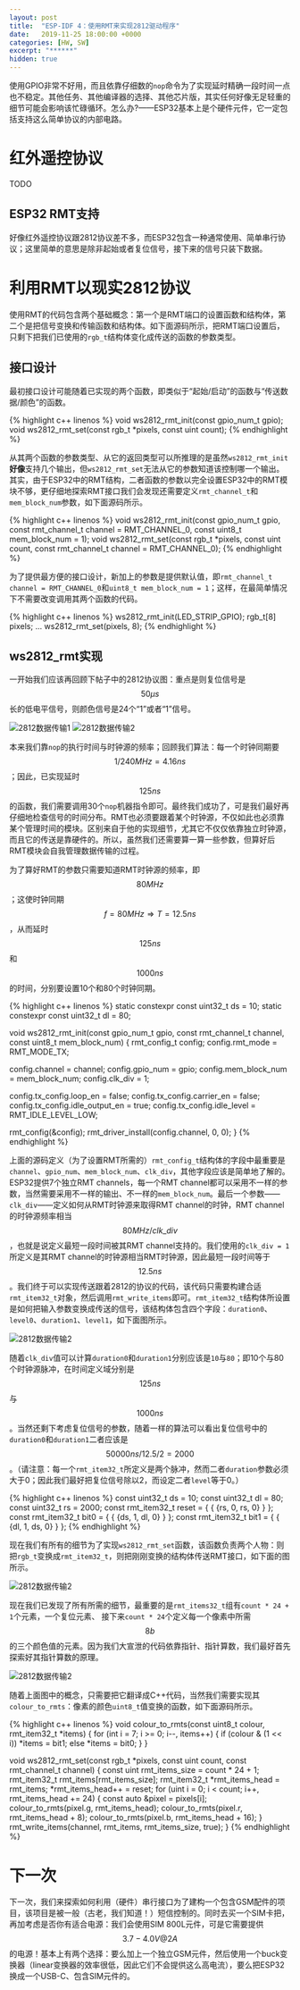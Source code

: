 ```yaml
---
layout: post
title:  "ESP-IDF 4：使用RMT来实现2812驱动程序"
date:   2019-11-25 18:00:00 +0000
categories: [HW, SW]
excerpt: "******"
hidden: true
---
```

使用GPIO非常不好用，而且依靠仔细数的`nop`命令为了实现延时精确一段时间一点也不稳定。其他任务、其他编译器的选择、其他芯片版，其实任何好像无足轻重的细节可能会影响该忙碌循环。怎么办?——ESP32基本上是个硬件元件，它一定包括支持这么简单协议的内部电路。

# 红外遥控协议
TODO

## ESP32 RMT支持
好像红外遥控协议跟2812协议差不多，而ESP32包含一种通常使用、简单串行协议；这里简单的意思是除非起始或者复位信号，接下来的信号只装下数据。

# 利用RMT以现实2812协议
使用RMT的代码包含两个基础概念：第一个是RMT端口的设置函数和结构体，第二个是把信号变换和传输函数和结构体。如下面源码所示，把RMT端口设置后，只剩下把我们已使用的`rgb_t`结构体变化成传送的函数的参数类型。

## 接口设计
最初接口设计可能随着已实现的两个函数，即类似于“起始/启动”的函数与“传送数据/颜色”的函数。

{% highlight c++ linenos %}
void ws2812_rmt_init(const gpio_num_t gpio);
void ws2812_rmt_set(const rgb_t *pixels, const uint count);
{% endhighlight %}

从其两个函数的参数类型、从它的返回类型可以所推理的是虽然`ws2812_rmt_init`**好像**支持几个输出，但`ws2812_rmt_set`无法从它的参数知道该控制哪一个输出。其实，由于ESP32中的RMT结构，二者函数的参数以完全设置ESP32中的RMT模块不够，更仔细地探索RMT接口我们会发现还需要定义`rmt_channel_t`和`mem_block_num`参数，如下面源码所示。

{% highlight c++ linenos %}
void ws2812_rmt_init(const gpio_num_t gpio,
      const rmt_channel_t channel = RMT_CHANNEL_0,
      const uint8_t mem_block_num = 1);
void ws2812_rmt_set(const rgb_t *pixels,
      const uint count,
      const rmt_channel_t channel = RMT_CHANNEL_0);
{% endhighlight %}

为了提供最方便的接口设计，新加上的参数是提供默认值，即`rmt_channel_t channel = RMT_CHANNEL_0`和`uint8_t mem_block_num = 1`；这样，在最简单情况下不需要改变调用其两个函数的代码。

{% highlight c++ linenos %}
ws2812_rmt_init(LED_STRIP_GPIO);
rgb_t[8] pixels;
...
ws2812_rmt_set(pixels, 8);
{% endhighlight %}

## ws2812_rmt实现
一开始我们应该再回顾下帖子中的2812协议图：重点是则复位信号是$$50μs$$长的低电平信号，则颜色信号是24个“1”或者“1”信号。

![2812数据传输1](/assets/2019-11-25-esp-idf-3/led-1.svg)
![2812数据传输2](/assets/2019-11-25-esp-idf-3/led-n.svg)

本来我们靠`nop`的执行时间与时钟源的频率；回顾我们算法：每一个时钟同期要$$1/240MHz = 4.16ns$$；因此，已实现延时$$125ns$$的函数，我们需要调用30个`nop`机器指令即可。最终我们成功了，可是我们最好再仔细地检查信号的时间分布。RMT也必须要跟着某个时钟源，不仅如此也必须靠某个管理时间的模块。区别来自于他的实现细节，尤其它不仅仅依靠独立时钟源，而且它的传送是靠硬件的。所以，虽然我们还需要算一算一些参数，但算好后RMT模块会自我管理数据传输的过程。

为了算好RMT的参数只需要知道RMT时钟源的频率，即$$80MHz$$；这使时钟同期$$f=80MHz \Rightarrow T=12.5ns$$，从而延时$$125ns$$和$$1000ns$$的时间，分别要设置10个和80个时钟同期。

{% highlight c++ linenos %}
static constexpr const uint32_t ds = 10;
static constexpr const uint32_t dl = 80;

void ws2812_rmt_init(const gpio_num_t gpio,
                     const rmt_channel_t channel,
                     const uint8_t mem_block_num) {
  rmt_config_t config;
  config.rmt_mode = RMT_MODE_TX;

  config.channel = channel;
  config.gpio_num = gpio;
  config.mem_block_num = mem_block_num;
  config.clk_div = 1;

  config.tx_config.loop_en = false;
  config.tx_config.carrier_en = false;
  config.tx_config.idle_output_en = true;
  config.tx_config.idle_level = RMT_IDLE_LEVEL_LOW;

  rmt_config(&config);
  rmt_driver_install(config.channel, 0, 0);
}
{% endhighlight %}

上面的源码定义（为了设置RMT所需的）`rmt_config_t`结构体的字段中最重要是`channel`、`gpio_num`、`mem_block_num`、`clk_div`，其他字段应该是简单地了解的。ESP32提供7个独立RMT channels，每一个RMT channel都可以采用不一样的参数，当然需要采用不一样的输出、不一样的`mem_block_num`。最后一个参数——`clk_div`——定义如何从RMT时钟源来取得RMT channel的时钟，RMT channel的时钟源频率相当$$80MHz/clk\_div$$，也就是说定义最短一段时间被其RMT channel支持的。我们使用的`clk_div = 1`所定义是其RMT channel的时钟源相当RMT时钟源，因此最短一段时间等于$$12.5ns$$。我们终于可以实现传送跟着2812的协议的代码，该代码只需要构建合适`rmt_item32_t`对象，然后调用`rmt_write_items`即可。`rmt_item32_t`结构体所设置是如何把输入参数变换成传送的信号，该结构体包含四个字段：`duration0`、`level0`、`duration1`、`level1`，如下面图所示。

<!--
{signal: [
  {name: '时钟源', wave: 'p.|....|......'},
  {},
  {name: '"0"',  wave: 'd1.0........dd', data:['level0', 'level1']},
  {               node: ' A B        C'},
  {},
  {name: '"1"',  wave: 'd1........0.dd', data:['level0', 'level1']},
  {               node: ' E        F G'},
  {},
  ],
  edge: ['A<~>B duration0', 'B<->C duration1', 'E<->F duration 0', 'F<->G duration1']
}
-->
![2812数据传输2](/assets/2019-12-01-esp-idf-4/rmt_item32_t.svg)

随着`clk_div`值可以计算`duration0`和`duration1`分别应该是`10`与`80`；即10个与80个时钟源脉冲，在时间定义域分别是$$125ns$$与$$1000ns$$。当然还剩下考虑复位信号的参数，随着一样的算法可以看出复位信号中的`duration0`和`duration1`二者应该是$$50000ns / 12.5 / 2 = 2000$$。（请注意：每一个`rmt_item32_t`所定义是两个脉冲，然而二者`duration`参数必须大于0；因此我们最好把复位信号除以2，而设定二者`level`等于0。）

{% highlight c++ linenos %}
const uint32_t ds = 10;
const uint32_t dl = 80;
const uint32_t rs = 2000;
const rmt_item32_t reset = { { {rs, 0, rs, 0} } };
const rmt_item32_t bit0  = { { {ds, 1, dl, 0} } };
const rmt_item32_t bit1  = { { {dl, 1, ds, 0} } };
{% endhighlight %}

现在我们有所有的细节为了实现`ws2812_rmt_set`函数，该函数负责两个人物：则把`rgb_t`变换成`rmt_item32_t`，则把刚刚变换的结构体传送RMT接口，如下面的图所示。

![2812数据传输2](/assets/2019-12-01-esp-idf-4/rmt_conv.png)

现在我们已发现了所有所需的细节，最重要的是`rmt_items32_t`组有`count * 24 + 1`个元素，一个复位元素、 接下来`count * 24`个定义每一个像素中所需$$8b$$的三个颜色值的元素。因为我们大宣泄的代码依靠指针、指针算数，我们最好首先探索好其指针算数的原理。

![2812数据传输2](/assets/2019-12-01-esp-idf-4/rmt_conv_ptr.png)

随着上面图中的概念，只需要把它翻译成C++代码，当然我们需要实现其`colour_to_rmts`：像素的颜色`uint8_t`值变换的函数，如下面源码所示。

{% highlight c++ linenos %}
void colour_to_rmts(const uint8_t colour, rmt_item32_t *items) {
  for (int i = 7; i >= 0; i--, items++) {
    if (colour & (1 << i)) *items = bit1; else *items = bit0;
  }
}

void ws2812_rmt_set(const rgb_t *pixels,
                    const uint count,
                    const rmt_channel_t channel) {
  const uint rmt_items_size = count * 24 + 1;
  rmt_item32_t rmt_items[rmt_items_size];
  rmt_item32_t *rmt_items_head = rmt_items;
  *rmt_items_head++ = reset;
  for (uint i = 0; i < count; i++, rmt_items_head += 24) {
    const auto &pixel = pixels[i];
    colour_to_rmts(pixel.g, rmt_items_head);
    colour_to_rmts(pixel.r, rmt_items_head + 8);
    colour_to_rmts(pixel.b, rmt_items_head + 16);
  }
  rmt_write_items(channel, rmt_items, rmt_items_size, true);
}
{% endhighlight %}


# 下一次
下一次，我们来探索如何利用（硬件）串行接口为了建构一个包含GSM配件的项目，该项目是被一般（古老，我们知道！）短信控制的。同时去买一个SIM卡把，再加考虑是否你有适合电源：我们会使用SIM 800L元件，可是它需要提供$$3.7-4.0V @ 2A$$的电源！基本上有两个选择：要么加上一个独立GSM元件，然后使用一个buck变换器（linear变换器的效率很低，因此它们不会提供这么高电流），要么把ESP32换成一个USB-C、包含SIM元件的。
